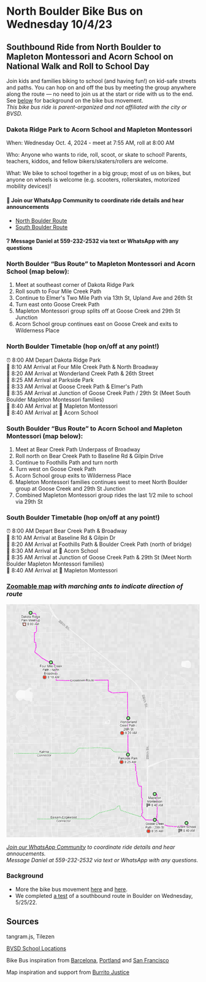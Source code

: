 # North Boulder Bike Bus on Wednesday 10/4/23 
## Southbound Ride from North Boulder to Mapleton Montessori and Acorn School on National Walk and Roll to School Day

Join kids and families biking to school (and having fun!) on kid-safe streets and paths. You can hop on and off the bus by meeting the group anywhere along the route — no need to join us at the start or ride with us to the end. See [below](https://github.com/sheeter/boulder_bike_bus/blob/main/README.md#background) for background on the bike bus movement.   
*This bike bus ride is parent-organized and not affiliated with the city or BVSD.*

<!--- ### Dakota Ridge Park to Acorn School with service to Mapleton Montessori and schools along Elmer's TwoMile and Goose Creek Paths. --->  
### Dakota Ridge Park to Acorn School and Mapleton Montessori

When: Wednesday Oct. 4, 2024 - meet at 7:55 AM, roll at 8:00 AM

Who: Anyone who wants to ride, roll, scoot, or skate to school! Parents, teachers, kiddos, and fellow bikers/skaters/rollers are welcome.

What: We bike to school together in a big group; most of us on bikes, but anyone on wheels is welcome (e.g. scooters, rollerskates, motorized mobility devices)!

#### 💬 Join our WhatsApp Community to coordinate ride details and hear announcements
* [North Boulder Route](https://chat.whatsapp.com/JwwTZQnzupG5rmS3lVhVQ5)
* [South Boulder Route](https://chat.whatsapp.com/HCWOhsPoq3oBJiPli9CAo6)
#### ❔ Message Daniel at 559-232-2532 via text or WhatsApp with any questions

### North Boulder “Bus Route” to Mapleton Montessori and Acorn School (map below):
1. Meet at southeast corner of Dakota Ridge Park
2. Roll south to Four Mile Creek Path
3. Continue to Elmer's Two Mile Path via 13th St, Upland Ave and 26th St
4. Turn east onto Goose Creek Path
5. Mapleton Montessori group splits off at Goose Creek and 29th St Junction
6. Acorn School group continues east on Goose Creek and exits to Wilderness Place

<!--- ### Initial Southbound Crosstown “Bus Route” (map below): --->
<!--- 1. Meet at Parkside Park and 26th Street --->
<!--- 2. Roll south onto Elmer's Two Mile Path --->
<!--- 3. Turn east onto Goose Creek --->
<!--- 4. Turn south onto Foothills Path --->
<!--- 5. Continue south on Bear Creek Trail --->
<!--- 6. Turn west onto Skunk Creek Greenway --->
<!--- 7. Arrive at BCSIS/High Peaks Elementary --->

### North Boulder Timetable (hop on/off at any point!)

⏰ 8:00 AM Depart Dakota Ridge Park  
🛑 8:10 AM Arrival at Four Mile Creek Path & North Broadway  
🛑 8:20 AM Arrival at Wonderland Creek Path & 26th Street  
🛑 8:25 AM Arrival at Parkside Park  
🛑 8:33 AM Arrival at Goose Creek Path & Elmer's Path  
🛑 8:35 AM Arrival at Junction of Goose Creek Path / 29th St (Meet South Boulder Mapleton Montessori families)  
🏁 8:40 AM Arrival at 🏫 Mapleton Montessori  
🏁 8:40 AM Arrival at 🏫 Acorn School  
<!---🛑 8:35 AM Arrival at Junction of Goose Creek Path / Balsam & Edgewood Connector--->
<!---🛑 8:50 AM Arrival at Junction of Skunk Creek Path / Boulder Creek Path--->
<!---🏁 9:00 AM Arrival at 🏫 BCSIS/High Peaks Elementary--->

### South Boulder “Bus Route” to Acorn School and Mapleton Montessori (map below):
1. Meet at Bear Creek Path Underpass of Broadway
2. Roll north on Bear Creek Path to Baseline Rd & Gilpin Drive
3. Continue to Foothills Path and turn north
4. Turn west on Goose Creek Path
5. Acorn School group exits to Wilderness Place
6. Mapleton Montessori families continues west to meet North Boulder group at Goose Creek and 29th St Junction
7. Combined Mapleton Montessori group rides the last 1/2 mile to school via 29th St

### South Boulder Timetable (hop on/off at any point!)

⏰ 8:00 AM Depart Bear Creek Path & Broadway  
🛑 8:10 AM Arrival at Baseline Rd & Gilpin Dr  
🛑 8:20 AM Arrival at Foothills Path & Boulder Creek Path (north of bridge)  
🏁 8:30 AM Arrival at 🏫 Acorn School  
🛑 8:35 AM Arrival at Junction of Goose Creek Path & 29th St (Meet North Boulder Mapleton Montessori families)  
🏁 8:40 AM Arrival at 🏫 Mapleton Montessori  


### [Zoomable map](https://sheeter.github.io/boulder_bike_bus/map#14.208333333333334/40.0462/-105.2724) *with marching ants to indicate direction of route*
[![screenshot](https://raw.githubusercontent.com/sheeter/boulder_bike_bus/main/images/Screenshot%202023-09-25%20221050%20route.png)](https://sheeter.github.io/boulder_bike_bus/map#14.208333333333334/40.0462/-105.2724)

*[Join our WhatsApp Community](https://chat.whatsapp.com/JwwTZQnzupG5rmS3lVhVQ5) to coordinate ride details and hear annoucements.*  
*Message Daniel at 559-232-2532 via text or WhatsApp with any questions.*

### Background
* More the bike bus movement [here](https://www.bloomberg.com/news/features/2022-02-10/kids-board-bike-trains-from-barcelona-to-san-francisco) and [here](https://www.youtube.com/watch?v=kT_GwQfoomw).  
* We completed [a test](https://twitter.com/BoulderBikeBus/status/1529523741297889280) of a southbound route in Boulder on Wednesday, 5/25/22. 

<!--- ### Additional Schools Served --->
<!--- If parents volunteer to lead, the route can include additional service to the following schools: Snow Lion Preschool, Columbine Elementary, Boulder Bilingual Preschool and Whittier Elementary. --->
 
<!--- "Add to your calendar" --->

<!---[![Twitter URL](https://img.shields.io/twitter/url/https/twitter.com/boulderbikebus.svg?style=social&label=Follow%20%40boulderbikebus)](https://twitter.com/boulderbikebus)--->

<!--- *Questions, suggestions, or press inquiries? Send a Twitter DM.* --->

<!---<iframe src='https://sheeter.github.io/boulder_bike_bus/map#14/40.0332/-105.2629' width='100%' height=‘600'> </iframe>--->

<!--- Please text 559-232-2532 if you're interested in leading a route to your school or have suggestions to make the rides more accessible and inclusive. --->

## Sources

tangram.js, Tilezen

[BVSD School Locations](https://bvsdschools.maps.arcgis.com/apps/webappviewer/index.html?id=9217a1d6a88a4b769c38495617983d9f)

Bike Bus inspiration from [Barcelona](https://twitter.com/bicibuseixample), [Portland](https://www.tiktok.com/@coachbalto?lang=en) and [San Francisco](https://kidsafesf.com/bike-bus)

Map inspiration and support from [Burrito Justice](https://twitter.com/burritojustice)
